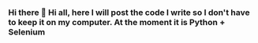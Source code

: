 ### Hi there 👋 Hi all, here I will post the code I write so I don't have to keep it on my computer. At the moment it is Python + Selenium  

<!--
**Warrior-RS/Warrior-RS** is a ✨ _special_ ✨ repository because its `README.md` (this file) appears on your GitHub profile.

Here are some ideas to get you started:

- 🔭 I’m currently working on ...
- 🌱 I’m currently learning selenium + python
- 👯 I’m looking to collaborate on ...
- 🤔 I’m looking for help with ...
- 💬 Ask me about ...
- 📫 How to reach me: https://www.linkedin.com/in/anton-klennitski/
- 😄 Pronouns: ...
- ⚡ Fun fact: ...
-->

